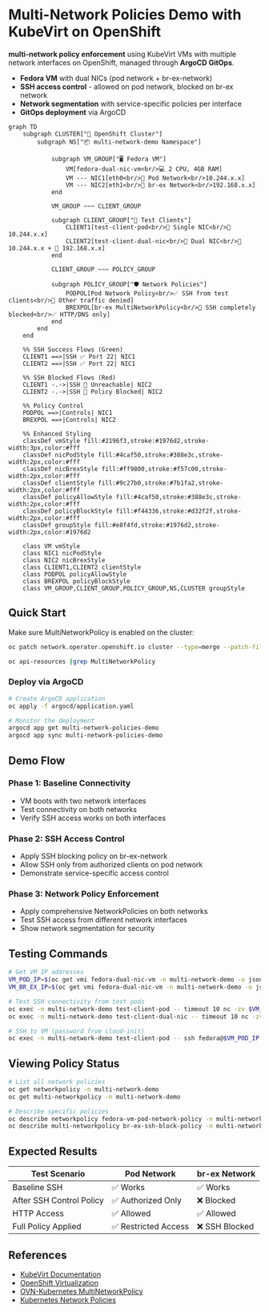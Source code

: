 # Multi-Network Policies Demo with KubeVirt on OpenShift

**multi-network policy enforcement** using KubeVirt VMs with multiple network interfaces on OpenShift, managed through **ArgoCD GitOps**.

- **Fedora VM** with dual NICs (pod network + br-ex-network)
- **SSH access control** - allowed on pod network, blocked on br-ex network
- **Network segmentation** with service-specific policies per interface
- **GitOps deployment** via ArgoCD

```mermaid
graph TD
    subgraph CLUSTER["🏢 OpenShift Cluster"]
        subgraph NS["📦 multi-network-demo Namespace"]
            
            subgraph VM_GROUP["🖥️ Fedora VM"]
                VM[fedora-dual-nic-vm<br/>💻 2 CPU, 4GB RAM]
                VM --- NIC1[eth0<br/>🔗 Pod Network<br/>10.244.x.x]
                VM --- NIC2[eth1<br/>🌉 br-ex Network<br/>192.168.x.x]
            end
            
            VM_GROUP ~~~ CLIENT_GROUP
            
            subgraph CLIENT_GROUP["👥 Test Clients"]
                CLIENT1[test-client-pod<br/>📱 Single NIC<br/>🔗 10.244.x.x]
                CLIENT2[test-client-dual-nic<br/>📱 Dual NIC<br/>🔗 10.244.x.x + 🌉 192.168.x.x]
            end
            
            CLIENT_GROUP ~~~ POLICY_GROUP
            
            subgraph POLICY_GROUP["🛡️ Network Policies"]
                PODPOL[Pod Network Policy<br/>✅ SSH from test clients<br/>🚫 Other traffic denied]
                BREXPOL[br-ex MultiNetworkPolicy<br/>🚫 SSH completely blocked<br/>✅ HTTP/DNS only]
            end
        end
    end
    
    %% SSH Success Flows (Green)
    CLIENT1 ==>|SSH ✅ Port 22| NIC1
    CLIENT2 ==>|SSH ✅ Port 22| NIC1
    
    %% SSH Blocked Flows (Red)
    CLIENT1 -.->|SSH 🚫 Unreachable| NIC2
    CLIENT2 -.->|SSH 🚫 Policy Blocked| NIC2
    
    %% Policy Control
    PODPOL ==>|Controls| NIC1
    BREXPOL ==>|Controls| NIC2
    
    %% Enhanced Styling
    classDef vmStyle fill:#2196f3,stroke:#1976d2,stroke-width:3px,color:#fff
    classDef nicPodStyle fill:#4caf50,stroke:#388e3c,stroke-width:2px,color:#fff
    classDef nicBrexStyle fill:#ff9800,stroke:#f57c00,stroke-width:2px,color:#fff
    classDef clientStyle fill:#9c27b0,stroke:#7b1fa2,stroke-width:2px,color:#fff
    classDef policyAllowStyle fill:#4caf50,stroke:#388e3c,stroke-width:2px,color:#fff
    classDef policyBlockStyle fill:#f44336,stroke:#d32f2f,stroke-width:2px,color:#fff
    classDef groupStyle fill:#e8f4fd,stroke:#1976d2,stroke-width:2px,color:#1976d2
    
    class VM vmStyle
    class NIC1 nicPodStyle
    class NIC2 nicBrexStyle
    class CLIENT1,CLIENT2 clientStyle
    class PODPOL policyAllowStyle
    class BREXPOL policyBlockStyle
    class VM_GROUP,CLIENT_GROUP,POLICY_GROUP,NS,CLUSTER groupStyle
```

## Quick Start

Make sure MultiNetworkPolicy is enabled on the cluster:

```bash
oc patch network.operator.openshift.io cluster --type=merge --patch-file=patch/multinetwork-enable-patch.yaml

oc api-resources |grep MultiNetworkPolicy
```

### Deploy via ArgoCD

```bash
# Create ArgoCD application
oc apply -f argocd/application.yaml

# Monitor the deployment
argocd app get multi-network-policies-demo
argocd app sync multi-network-policies-demo
```

## Demo Flow

### Phase 1: Baseline Connectivity

- VM boots with two network interfaces
- Test connectivity on both networks
- Verify SSH access works on both interfaces

### Phase 2: SSH Access Control

- Apply SSH blocking policy on br-ex-network
- Allow SSH only from authorized clients on pod network
- Demonstrate service-specific access control

### Phase 3: Network Policy Enforcement

- Apply comprehensive NetworkPolicies on both networks
- Test SSH access from different network interfaces
- Show network segmentation for security

## Testing Commands

```bash
# Get VM IP addresses
VM_POD_IP=$(oc get vmi fedora-dual-nic-vm -n multi-network-demo -o jsonpath='{.status.interfaces[0].ipAddress}')
VM_BR_EX_IP=$(oc get vmi fedora-dual-nic-vm -n multi-network-demo -o jsonpath='{.status.interfaces[1].ipAddress}')

# Test SSH connectivity from test pods
oc exec -n multi-network-demo test-client-pod -- timeout 10 nc -zv $VM_POD_IP 22
oc exec -n multi-network-demo test-client-dual-nic -- timeout 10 nc -zv $VM_BR_EX_IP 22

# SSH to VM (password from cloud-init)
oc exec -n multi-network-demo test-client-pod -- ssh fedora@$VM_POD_IP
```

## Viewing Policy Status

```bash
# List all network policies
oc get networkpolicy -n multi-network-demo
oc get multi-networkpolicy -n multi-network-demo

# Describe specific policies
oc describe networkpolicy fedora-vm-pod-network-policy -n multi-network-demo
oc describe multi-networkpolicy br-ex-ssh-block-policy -n multi-network-demo
```

## Expected Results

| Test Scenario            | Pod Network          | br-ex Network  |
|--------------------------|----------------------|----------------|
| Baseline SSH             | ✅ Works             | ✅ Works       |
| After SSH Control Policy | ✅ Authorized Only   | ❌ Blocked     |
| HTTP Access              | ✅ Allowed           | ✅ Allowed     |
| Full Policy Applied      | ✅ Restricted Access | ❌ SSH Blocked |

## References

- [KubeVirt Documentation](https://kubevirt.io/user-guide/)
- [OpenShift Virtualization](https://docs.openshift.com/container-platform/latest/virt/about-virt.html)
- [OVN-Kubernetes MultiNetworkPolicy](https://github.com/ovn-org/ovn-kubernetes/blob/master/docs/multi-networks.md)
- [Kubernetes Network Policies](https://kubernetes.io/docs/concepts/services-networking/network-policies/)
